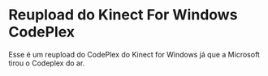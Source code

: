 # Reupload do Kinect For Windows CodePlex

Esse é um reupload do CodePlex do Kinect for Windows já que a Microsoft tirou o Codeplex do ar.
